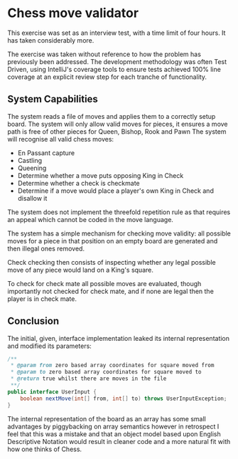 # Chess move validator

This exercise was set as an interview test, with a time limit of four hours.
It has taken considerably more. 

The exercise was taken without reference to how the problem 
has previously been addressed. The development methodology was 
often Test Driven, using IntelliJ's coverage tools to ensure tests 
achieved 100% line coverage at an explicit review step for each tranche 
of functionality.

## System Capabilities

The system reads a file of moves and applies them to a correctly setup board.
The system will only allow valid moves for pieces, it ensures a move path is free of other pieces for Queen, Bishop, Rook and Pawn
The system will recognise all valid chess moves:
 - En Passant capture
 - Castling
 - Queening
 - Determine whether a move puts opposing King in Check
 - Determine whether a check is checkmate
 - Determine if a move would place a player's own King in Check and disallow it

The system does not implement the threefold repetition rule as that requires an appeal which cannot be coded in the move language. 

The system has a simple mechanism for checking move validity: 
all possible moves for a piece in that position on an empty board 
are generated and then illegal ones removed.

Check checking then consists of inspecting whether any legal possible move of any 
piece would land on a King's square.

To check for check mate all possible moves are evaluated, 
though importantly not checked for check mate, and if none 
are legal then the player is in check mate.  

## Conclusion
The initial, given, interface implementation leaked its internal representation 
and modified its parameters: 

```java
/**
 * @param from zero based array coordinates for square moved from
 * @param to zero based array coordinates for square moved to
 * @return true whilst there are moves in the file
 **/
public interface UserInput {
    boolean nextMove(int[] from, int[] to) throws UserInputException;
}
```

The internal representation of the board as an array has some small 
advantages by piggybacking on array semantics however in retrospect 
I feel that this was a mistake and that an object model based upon 
English Descriptive Notation would result in cleaner code and a more 
natural fit with how one thinks of Chess. 
